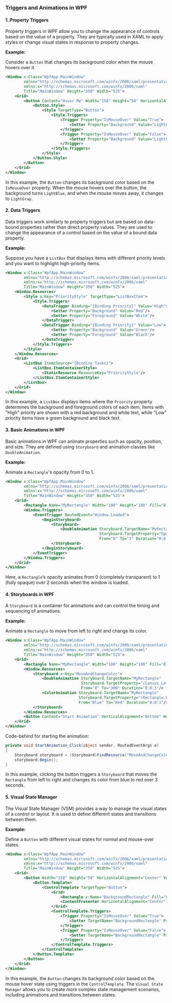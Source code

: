 ### Triggers and Animations in WPF

#### 1. Property Triggers

Property triggers in WPF allow you to change the appearance of controls based on the value of a property. They are typically used in XAML to apply styles or change visual states in response to property changes.

**Example:**

Consider a `Button` that changes its background color when the mouse hovers over it.

```xml
<Window x:Class="WpfApp.MainWindow"
        xmlns="http://schemas.microsoft.com/winfx/2006/xaml/presentation"
        xmlns:x="http://schemas.microsoft.com/winfx/2006/xaml"
        Title="MainWindow" Height="350" Width="525">
    <Grid>
        <Button Content="Hover Me" Width="150" Height="50" HorizontalAlignment="Center" VerticalAlignment="Center">
            <Button.Style>
                <Style TargetType="Button">
                    <Style.Triggers>
                        <Trigger Property="IsMouseOver" Value="True">
                            <Setter Property="Background" Value="LightBlue"/>
                        </Trigger>
                        <Trigger Property="IsMouseOver" Value="False">
                            <Setter Property="Background" Value="LightGray"/>
                        </Trigger>
                    </Style.Triggers>
                </Style>
            </Button.Style>
        </Button>
    </Grid>
</Window>
```

In this example, the `Button` changes its background color based on the `IsMouseOver` property. When the mouse hovers over the button, the background turns `LightBlue`, and when the mouse moves away, it changes to `LightGray`.

#### 2. Data Triggers

Data triggers work similarly to property triggers but are based on data-bound properties rather than direct property values. They are used to change the appearance of a control based on the value of a bound data property.

**Example:**

Suppose you have a `ListBox` that displays items with different priority levels and you want to highlight high-priority items.

```xml
<Window x:Class="WpfApp.MainWindow"
        xmlns="http://schemas.microsoft.com/winfx/2006/xaml/presentation"
        xmlns:x="http://schemas.microsoft.com/winfx/2006/xaml"
        Title="MainWindow" Height="350" Width="525">
    <Window.Resources>
        <Style x:Key="PriorityStyle" TargetType="ListBoxItem">
            <Style.Triggers>
                <DataTrigger Binding="{Binding Priority}" Value="High">
                    <Setter Property="Background" Value="Red"/>
                    <Setter Property="Foreground" Value="White"/>
                </DataTrigger>
                <DataTrigger Binding="{Binding Priority}" Value="Low">
                    <Setter Property="Background" Value="Green"/>
                    <Setter Property="Foreground" Value="Black"/>
                </DataTrigger>
            </Style.Triggers>
        </Style>
    </Window.Resources>
    <Grid>
        <ListBox ItemsSource="{Binding Tasks}">
            <ListBox.ItemContainerStyle>
                <StaticResource ResourceKey="PriorityStyle"/>
            </ListBox.ItemContainerStyle>
        </ListBox>
    </Grid>
</Window>
```

In this example, a `ListBox` displays items where the `Priority` property determines the background and foreground colors of each item. Items with "High" priority are shown with a red background and white text, while "Low" priority items have a green background and black text.

#### 3. Basic Animations in WPF

Basic animations in WPF can animate properties such as opacity, position, and size. They are defined using `Storyboard` and animation classes like `DoubleAnimation`.

**Example:**

Animate a `Rectangle`'s opacity from 0 to 1.

```xml
<Window x:Class="WpfApp.MainWindow"
        xmlns="http://schemas.microsoft.com/winfx/2006/xaml/presentation"
        xmlns:x="http://schemas.microsoft.com/winfx/2006/xaml"
        Title="MainWindow" Height="350" Width="525">
    <Grid>
        <Rectangle Name="MyRectangle" Width="100" Height="100" Fill="Blue" HorizontalAlignment="Center" VerticalAlignment="Center"/>
        <Window.Triggers>
            <EventTrigger RoutedEvent="Window.Loaded">
                <BeginStoryboard>
                    <Storyboard>
                        <DoubleAnimation Storyboard.TargetName="MyRectangle"
                                         Storyboard.TargetProperty="Opacity"
                                         From="0" To="1" Duration="0:0:2"/>
                    </Storyboard>
                </BeginStoryboard>
            </EventTrigger>
        </Window.Triggers>
    </Grid>
</Window>
```

Here, a `Rectangle`’s opacity animates from 0 (completely transparent) to 1 (fully opaque) over 2 seconds when the window is loaded.

#### 4. Storyboards in WPF

A `Storyboard` is a container for animations and can control the timing and sequencing of animations.

**Example:**

Animate a `Rectangle` to move from left to right and change its color.

```xml
<Window x:Class="WpfApp.MainWindow"
        xmlns="http://schemas.microsoft.com/winfx/2006/xaml/presentation"
        xmlns:x="http://schemas.microsoft.com/winfx/2006/xaml"
        Title="MainWindow" Height="350" Width="525">
    <Grid>
        <Rectangle Name="MyRectangle" Width="100" Height="100" Fill="Blue" HorizontalAlignment="Left" VerticalAlignment="Center"/>
        <Window.Resources>
            <Storyboard x:Key="MoveAndChangeColor">
                <DoubleAnimation Storyboard.TargetName="MyRectangle"
                                 Storyboard.TargetProperty="(Canvas.Left)"
                                 From="0" To="300" Duration="0:0:3"/>
                <ColorAnimation Storyboard.TargetName="MyRectangle"
                                Storyboard.TargetProperty="(Rectangle.Fill).(SolidColorBrush.Color)"
                                From="Blue" To="Red" Duration="0:0:3"/>
            </Storyboard>
        </Window.Resources>
        <Button Content="Start Animation" VerticalAlignment="Bottom" HorizontalAlignment="Center" Click="StartAnimation_Click"/>
    </Grid>
</Window>
```

Code-behind for starting the animation:

```csharp
private void StartAnimation_Click(object sender, RoutedEventArgs e)
{
    Storyboard storyboard = (Storyboard)FindResource("MoveAndChangeColor");
    storyboard.Begin();
}
```

In this example, clicking the button triggers a `Storyboard` that moves the `Rectangle` from left to right and changes its color from blue to red over 3 seconds.

#### 5. Visual State Manager

The Visual State Manager (VSM) provides a way to manage the visual states of a control or layout. It is used to define different states and transitions between them.

**Example:**

Define a `Button` with different visual states for normal and mouse-over states.

```xml
<Window x:Class="WpfApp.MainWindow"
        xmlns="http://schemas.microsoft.com/winfx/2006/xaml/presentation"
        xmlns:x="http://schemas.microsoft.com/winfx/2006/xaml"
        Title="MainWindow" Height="350" Width="525">
    <Grid>
        <Button Width="150" Height="50" HorizontalAlignment="Center" VerticalAlignment="Center">
            <Button.Template>
                <ControlTemplate TargetType="Button">
                    <Grid>
                        <Rectangle x:Name="BackgroundRectangle" Fill="LightGray" RadiusX="5" RadiusY="5"/>
                        <ContentPresenter HorizontalAlignment="Center" VerticalAlignment="Center"/>
                    </Grid>
                    <ControlTemplate.Triggers>
                        <Trigger Property="IsMouseOver" Value="True">
                            <Setter TargetName="BackgroundRectangle" Property="Fill" Value="LightBlue"/>
                        </Trigger>
                        <Trigger Property="IsMouseOver" Value="False">
                            <Setter TargetName="BackgroundRectangle" Property="Fill" Value="LightGray"/>
                        </Trigger>
                    </ControlTemplate.Triggers>
                </ControlTemplate>
            </Button.Template>
        </Button>
    </Grid>
</Window>
```

In this example, the `Button` changes its background color based on the mouse hover state using triggers in the `ControlTemplate`. The `Visual State Manager` allows you to create more complex state management scenarios, including animations and transitions between states.
